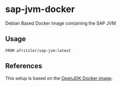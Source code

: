 # sap-jvm-docker

Debian Based Docker Image containing the SAP JVM

## Usage

```shell
FROM afritzler/sap-jvm:latest
```

## References

This setup is based on the [OpenJDK Docker image](https://github.com/AdoptOpenJDK/openjdk-docker).
